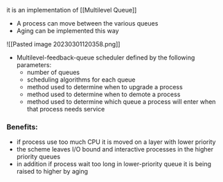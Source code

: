 it is an implementation of [[Multilevel Queue]]

- A process can move between the various queues
- Aging can be implemented this way 

![[Pasted image 20230301120358.png]]

- Multilevel-feedback-queue scheduler defined by the following parameters: 
	- number of queues 
	- scheduling algorithms for each queue 
	- method used to determine when to upgrade a process 
	- method used to determine when to demote a process 
	- method used to determine which queue a process will enter when that process needs service

### Benefits:
- if process use too much CPU it is moved on a layer with lower priority
- the scheme leaves I/O bound and interactive processes in the higher priority queues
- in addition if process wait too long in lower-priority queue it is being raised to higher by aging

